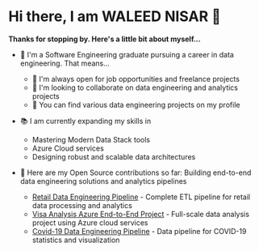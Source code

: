 # Hi there, I am WALEED NISAR 👋


**Thanks for stopping by. Here's a little bit about myself...**

* 🔭 I'm a Software Engineering graduate pursuing a career in data engineering. That means...
   * 👯 I'm always open for job opportunities and freelance projects
   * 💬 I'm looking to collaborate on data engineering and analytics projects
   * 🤘 You can find various data engineering projects on my profile
* 📚 I am currently expanding my skills in
   * Mastering Modern Data Stack tools 
   * Azure Cloud services 
   * Designing robust and scalable data architectures

* 🤘 Here are my Open Source contributions so far: Building end-to-end data engineering solutions and analytics pipelines
   * [Retail Data Engineering Pipeline](https://github.com/Waleed-Nisar/Retail_Data_Engineering_Pipeline) - Complete ETL pipeline for retail data processing and analytics
   * [Visa Analysis Azure End-to-End Project](https://github.com/Waleed-Nisar/Visa-Analysis-Azure-End-to-End-Project) - Full-scale data analysis project using Azure cloud services
   * [Covid-19 Data Engineering Pipeline](https://github.com/Waleed-Nisar/Covid_19_Data_Engineering_pipeline) - Data pipeline for COVID-19 statistics and visualization
